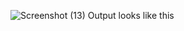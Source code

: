 ![Screenshot (13)](https://github.com/user-attachments/assets/79efe696-b4d0-4699-a73d-8b06b98150ae)
Output looks like this
